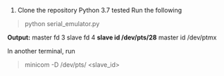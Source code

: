 1. Clone the repository
Python 3.7 tested
Run the following

> python serial_emulator.py

**Output:**
master fd 3
slave fd 4
**slave id /dev/pts/28**
master id /dev/ptmx

In another terminal, run
> minicom -D /dev/pts/ <slave_id>
